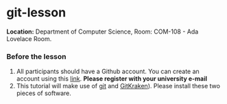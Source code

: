 # git-lesson

**Location:** Department of Computer Science, Room: COM-108 - Ada Lovelace Room.

### Before the lesson

1. All participants should have a Github account. You can create an account using this [link](https://github.com/). **Please register with your university e-mail**
2. This tutorial will make use of [git](https://git-scm.com/) and [GitKraken](https://www.gitkraken.com/)). Please install these two pieces of software.
